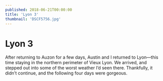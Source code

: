 ```yaml
---
published: 2018-06-21T00:00:00
title: 'Lyon 3'
thumbnail: 'DSCF5756.jpg'
---
```

# Lyon 3

After returning to Auzon for a few days, Austin and I returned to Lyon—this time staying in the northern perimeter of Vieux Lyon. We arrived, and stepped out into some of the worst weather I’d seen there. Thankfully, it didn’t continue, and the following four days were gorgeous.
